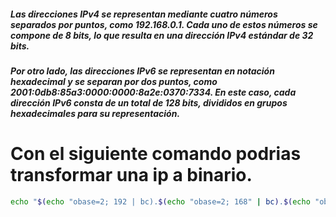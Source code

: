 ##### Las direcciones IPv4 se representan mediante cuatro números separados por puntos, como 192.168.0.1. Cada uno de estos números se compone de 8 bits, lo que resulta en una dirección IPv4 estándar de 32 bits.

##### Por otro lado, las direcciones IPv6 se representan en notación hexadecimal y se separan por dos puntos, como 2001:0db8:85a3:0000:0000:8a2e:0370:7334. En este caso, cada dirección IPv6 consta de un total de 128 bits, divididos en grupos hexadecimales para su representación.

# Con el siguiente comando podrias transformar una ip a binario.
```bash
echo "$(echo "obase=2; 192 | bc).$(echo "obase=2; 168" | bc).$(echo "obase=2; 0" | bc).$(echo "obase=2; 1" | bc)"
```

